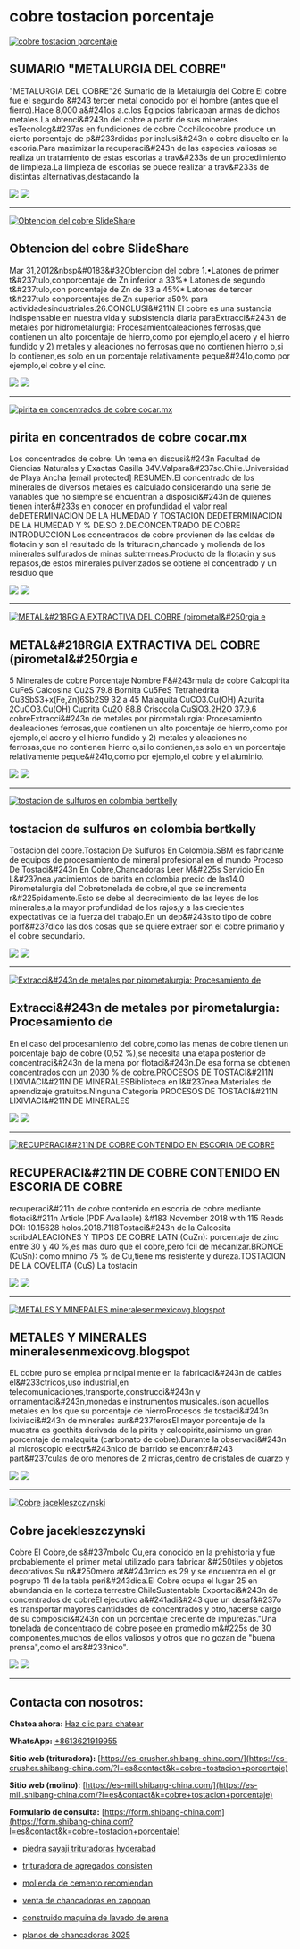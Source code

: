 # cobre tostacion porcentaje

<a href="https://swt.shibang-china.com/?l=es&img&k=cobre+tostacion+porcentaje" target="_blank">![cobre tostacion porcentaje](http://static.shibang-china.com/all-800x300/1417.jpg)</a>

## SUMARIO "METALURGIA DEL COBRE"
"METALURGIA DEL COBRE"26 Sumario de la Metalurgia del Cobre El cobre fue el segundo &#243 tercer metal conocido por el hombre (antes que el fierro).Hace 8,000 a&#241os a.c.los Egipcios fabricaban armas de dichos metales.La obtenci&#243n del cobre a partir de sus minerales esTecnolog&#237as en fundiciones de cobre Cochilcocobre produce un cierto porcentaje de p&#233rdidas por inclusi&#243n o cobre disuelto en la escoria.Para maximizar la recuperaci&#243n de las especies valiosas se realiza un tratamiento de estas escorias a trav&#233s de un procedimiento de limpieza.La limpieza de escorias se puede realizar a trav&#233s de distintas alternativas,destacando la


<a href="https://whatsapp.shibangsoft.com/WhatsApp.php" target="_blank" title="WhatsApp">![](http://static.shibang-china.com/icon/whatsapp.png)</a> <a href="https://swt.shibang-china.com/?l=es&icon&k=cobre+tostacion+porcentaje" target="_blank">![](http://static.shibang-china.com/icon/chat-es.png)</a>

---

<a href="https://swt.shibang-china.com/?l=es&img&k=cobre+tostacion+porcentaje" target="_blank">![Obtencion del cobre SlideShare](http://static.shibang-china.com/all-800x300/938.jpg)</a>

## Obtencion del cobre SlideShare
Mar 31,2012&nbsp&#0183&#32Obtencion del cobre 1.•Latones de primer t&#237tulo,conporcentaje de Zn inferior a 33%* Latones de segundo t&#237tulo,con porcentaje de Zn de 33 a 45%* Latones de tercer t&#237tulo conporcentajes de Zn superior a50% para actividadesindustriales.26.CONCLUSI&#211N El cobre es una sustancia indispensable en nuestra vida y subsistencia diaria paraExtracci&#243n de metales por hidrometalurgia: Procesamientoaleaciones ferrosas,que contienen un alto porcentaje de hierro,como por ejemplo,el acero y el hierro fundido y 2) metales y aleaciones no ferrosas,que no contienen hierro o,si lo contienen,es solo en un porcentaje relativamente peque&#241o,como por ejemplo,el cobre y el cinc.


<a href="https://whatsapp.shibangsoft.com/WhatsApp.php" target="_blank" title="WhatsApp">![](http://static.shibang-china.com/icon/whatsapp.png)</a> <a href="https://swt.shibang-china.com/?l=es&icon&k=cobre+tostacion+porcentaje" target="_blank">![](http://static.shibang-china.com/icon/chat-es.png)</a>

---

<a href="https://swt.shibang-china.com/?l=es&img&k=cobre+tostacion+porcentaje" target="_blank">![pirita en concentrados de cobre cocar.mx](http://static.shibang-china.com/all-800x300/344.jpg)</a>

## pirita en concentrados de cobre cocar.mx
Los concentrados de cobre: Un tema en discusi&#243n Facultad de Ciencias Naturales y Exactas Casilla 34V.Valpara&#237so.Chile.Universidad de Playa Ancha [email protected] RESUMEN.El concentrado de los minerales de diversos metales es calculado considerando una serie de variables que no siempre se encuentran a disposici&#243n de quienes tienen inter&#233s en conocer en profundidad el valor real deDETERMINACION DE LA HUMEDAD Y TOSTACION DEDETERMINACION DE LA HUMEDAD Y % DE.SO 2.DE.CONCENTRADO DE COBRE INTRODUCCION Los concentrados de cobre provienen de las celdas de flotacin y son el resultado de la trituracin,chancado y molienda de los minerales sulfurados de minas subterrneas.Producto de la flotacin y sus repasos,de estos minerales pulverizados se obtiene el concentrado y un residuo que


<a href="https://whatsapp.shibangsoft.com/WhatsApp.php" target="_blank" title="WhatsApp">![](http://static.shibang-china.com/icon/whatsapp.png)</a> <a href="https://swt.shibang-china.com/?l=es&icon&k=cobre+tostacion+porcentaje" target="_blank">![](http://static.shibang-china.com/icon/chat-es.png)</a>

---

<a href="https://swt.shibang-china.com/?l=es&img&k=cobre+tostacion+porcentaje" target="_blank">![METAL&#218RGIA EXTRACTIVA DEL COBRE (pirometal&#250rgia e](http://static.shibang-china.com/all-800x300/153.jpg)</a>

## METAL&#218RGIA EXTRACTIVA DEL COBRE (pirometal&#250rgia e
5 Minerales de cobre Porcentaje Nombre F&#243rmula de cobre Calcopirita CuFeS Calcosina Cu2S 79.8 Bornita Cu5FeS Tetrahedrita Cu3SbS3+x(Fe,Zn)6Sb2S9 32 a 45 Malaquita CuCO3.Cu(OH) Azurita 2CuCO3.Cu(OH) Cuprita Cu2O 88.8 Crisocola CuSiO3.2H2O 37.9.6 cobreExtracci&#243n de metales por pirometalurgia: Procesamiento dealeaciones ferrosas,que contienen un alto porcentaje de hierro,como por ejemplo,el acero y el hierro fundido y 2) metales y aleaciones no ferrosas,que no contienen hierro o,si lo contienen,es solo en un porcentaje relativamente peque&#241o,como por ejemplo,el cobre y el aluminio.


<a href="https://whatsapp.shibangsoft.com/WhatsApp.php" target="_blank" title="WhatsApp">![](http://static.shibang-china.com/icon/whatsapp.png)</a> <a href="https://swt.shibang-china.com/?l=es&icon&k=cobre+tostacion+porcentaje" target="_blank">![](http://static.shibang-china.com/icon/chat-es.png)</a>

---

<a href="https://swt.shibang-china.com/?l=es&img&k=cobre+tostacion+porcentaje" target="_blank">![tostacion de sulfuros en colombia bertkelly](http://static.shibang-china.com/all-800x300/190.jpg)</a>

## tostacion de sulfuros en colombia bertkelly
Tostacion del cobre.Tostacion De Sulfuros En Colombia.SBM es fabricante de equipos de procesamiento de mineral profesional en el mundo Proceso De Tostaci&#243n En Cobre,Chancadoras Leer M&#225s Servicio En L&#237nea.yacimientos de barita en colombia precio de las14.0 Pirometalurgia del Cobretonelada de cobre,el que se incrementa r&#225pidamente.Esto se debe al decrecimiento de las leyes de los minerales,a la mayor profundidad de los rajos,y a las crecientes expectativas de la fuerza del trabajo.En un dep&#243sito tipo de cobre porf&#237dico las dos cosas que se quiere extraer son el cobre primario y el cobre secundario.


<a href="https://whatsapp.shibangsoft.com/WhatsApp.php" target="_blank" title="WhatsApp">![](http://static.shibang-china.com/icon/whatsapp.png)</a> <a href="https://swt.shibang-china.com/?l=es&icon&k=cobre+tostacion+porcentaje" target="_blank">![](http://static.shibang-china.com/icon/chat-es.png)</a>

---

<a href="https://swt.shibang-china.com/?l=es&img&k=cobre+tostacion+porcentaje" target="_blank">![Extracci&#243n de metales por pirometalurgia: Procesamiento de](http://static.shibang-china.com/all-800x300/766.jpg)</a>

## Extracci&#243n de metales por pirometalurgia: Procesamiento de
En el caso del procesamiento del cobre,como las menas de cobre tienen un porcentaje bajo de cobre (0,52 %),se necesita una etapa posterior de concentraci&#243n de la mena por flotaci&#243n.De esa forma se obtienen concentrados con un 2030 % de cobre.PROCESOS DE TOSTACI&#211N LIXIVIACI&#211N DE MINERALESBiblioteca en l&#237nea.Materiales de aprendizaje gratuitos.Ninguna Categoria PROCESOS DE TOSTACI&#211N LIXIVIACI&#211N DE MINERALES


<a href="https://whatsapp.shibangsoft.com/WhatsApp.php" target="_blank" title="WhatsApp">![](http://static.shibang-china.com/icon/whatsapp.png)</a> <a href="https://swt.shibang-china.com/?l=es&icon&k=cobre+tostacion+porcentaje" target="_blank">![](http://static.shibang-china.com/icon/chat-es.png)</a>

---

<a href="https://swt.shibang-china.com/?l=es&img&k=cobre+tostacion+porcentaje" target="_blank">![RECUPERACI&#211N DE COBRE CONTENIDO EN ESCORIA DE COBRE](http://static.shibang-china.com/all-800x300/799.jpg)</a>

## RECUPERACI&#211N DE COBRE CONTENIDO EN ESCORIA DE COBRE
recuperaci&#211n de cobre contenido en escoria de cobre mediante flotaci&#211n Article (PDF Available) &#183 November 2018 with 115 Reads DOI: 10.15628 holos.2018.7118Tostaci&#243n de la Calcosita scribdALEACIONES Y TIPOS DE COBRE LATN (CuZn): porcentaje de zinc entre 30 y 40 %,es mas duro que el cobre,pero fcil de mecanizar.BRONCE (CuSn): como mnimo 75 % de Cu,tiene ms resistente y dureza.TOSTACION DE LA COVELITA (CuS) La tostacin


<a href="https://whatsapp.shibangsoft.com/WhatsApp.php" target="_blank" title="WhatsApp">![](http://static.shibang-china.com/icon/whatsapp.png)</a> <a href="https://swt.shibang-china.com/?l=es&icon&k=cobre+tostacion+porcentaje" target="_blank">![](http://static.shibang-china.com/icon/chat-es.png)</a>

---

<a href="https://swt.shibang-china.com/?l=es&img&k=cobre+tostacion+porcentaje" target="_blank">![METALES Y MINERALES mineralesenmexicovg.blogspot](http://static.shibang-china.com/all-800x300/477.jpg)</a>

## METALES Y MINERALES mineralesenmexicovg.blogspot
EL cobre puro se emplea principal mente en la fabricaci&#243n de cables el&#233ctricos,uso industrial,en telecomunicaciones,transporte,construcci&#243n y ornamentaci&#243n,monedas e instrumentos musicales.(son aquellos metales en los que su porcentaje de hierroProcesos de tostaci&#243n lixiviaci&#243n de minerales aur&#237ferosEl mayor porcentaje de la muestra es goethita derivada de la pirita y calcopirita,asimismo un gran porcentaje de malaquita (carbonato de cobre).Durante la observaci&#243n al microscopio electr&#243nico de barrido se encontr&#243 part&#237culas de oro menores de 2 micras,dentro de cristales de cuarzo y


<a href="https://whatsapp.shibangsoft.com/WhatsApp.php" target="_blank" title="WhatsApp">![](http://static.shibang-china.com/icon/whatsapp.png)</a> <a href="https://swt.shibang-china.com/?l=es&icon&k=cobre+tostacion+porcentaje" target="_blank">![](http://static.shibang-china.com/icon/chat-es.png)</a>

---

<a href="https://swt.shibang-china.com/?l=es&img&k=cobre+tostacion+porcentaje" target="_blank">![Cobre jacekleszczynski](http://static.shibang-china.com/all-800x300/1472.jpg)</a>

## Cobre jacekleszczynski
Cobre El Cobre,de s&#237mbolo Cu,era conocido en la prehistoria y fue probablemente el primer metal utilizado para fabricar &#250tiles y objetos decorativos.Su n&#250mero at&#243mico es 29 y se encuentra en el gr pogrupo 11 de la tabla peri&#243dica.El Cobre ocupa el lugar 25 en abundancia en la corteza terrestre.ChileSustentable Exportaci&#243n de concentrados de cobreEl ejecutivo a&#241adi&#243 que un desaf&#237o es transportar mayores cantidades de concentrados y otro,hacerse cargo de su composici&#243n con un porcentaje creciente de impurezas."Una tonelada de concentrado de cobre posee en promedio m&#225s de 30 componentes,muchos de ellos valiosos y otros que no gozan de "buena prensa",como el ars&#233nico".


<a href="https://whatsapp.shibangsoft.com/WhatsApp.php" target="_blank" title="WhatsApp">![](http://static.shibang-china.com/icon/whatsapp.png)</a> <a href="https://swt.shibang-china.com/?l=es&icon&k=cobre+tostacion+porcentaje" target="_blank">![](http://static.shibang-china.com/icon/chat-es.png)</a>

---
## Contacta con nosotros:

**Chatea ahora:** [Haz clic para chatear](https://swt.shibang-china.com?l=es&contact&k=cobre+tostacion+porcentaje)

**WhatsApp:**  [+8613621919955](https://whatsapp.shibangsoft.com/WhatsApp.php)

**Sitio web (trituradora):** [https://es-crusher.shibang-china.com/](https://es-crusher.shibang-china.com/?l=es&contact&k=cobre+tostacion+porcentaje)

**Sitio web (molino):** [https://es-mill.shibang-china.com/](https://es-mill.shibang-china.com/?l=es&contact&k=cobre+tostacion+porcentaje)

**Formulario de consulta:** [https://form.shibang-china.com](https://form.shibang-china.com?l=es&contact&k=cobre+tostacion+porcentaje)

* [piedra sayaji trituradoras hyderabad](../76/piedra%20sayaji%20trituradoras%20hyderabad.md)

* [trituradora de agregados consisten](../75/trituradora%20de%20agregados%20consisten.md)

* [molienda de cemento recomiendan](../66/molienda%20de%20cemento%20recomiendan.md)

* [venta de chancadoras en zapopan](../71/venta%20de%20chancadoras%20en%20zapopan.md)

* [construido maquina de lavado de arena](../69/construido%20maquina%20de%20lavado%20de%20arena.md)

* [planos de chancadoras 3025](../72/planos%20de%20chancadoras%203025.md)